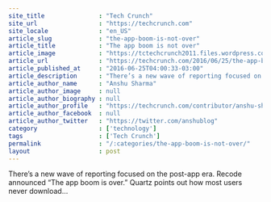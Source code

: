 ```yaml
---
site_title               : "Tech Crunch"
site_url                 : "https://techcrunch.com"
site_locale              : "en_US"
article_slug             : "the-app-boom-is-not-over"
article_title            : "The app boom is not over"
article_image            : "https://tctechcrunch2011.files.wordpress.com/2016/06/app-boom.jpg?w=764&h=400&crop=1"
article_url              : "https://techcrunch.com/2016/06/25/the-app-boom-is-not-over/"
article_published_at     : "2016-06-25T04:00:33-03:00"
article_description      : "There’s a new wave of reporting focused on the post-app era. Recode announced “The app boom is over.” Quartz points out how most users never download..."
article_author_name      : "Anshu Sharma"
article_author_image     : null
article_author_biography : null
article_author_profile   : "https://techcrunch.com/contributor/anshu-sharma/"
article_author_facebook  : null
article_author_twitter   : "https://twitter.com/anshublog"
category                 : ['technology']
tags                     : ['Tech Crunch']
permalink                : "/:categories/the-app-boom-is-not-over/"
layout                   : post
---
```


There’s a new wave of reporting focused on the post-app era. Recode announced “The app boom is over.” Quartz points out how most users never download...

